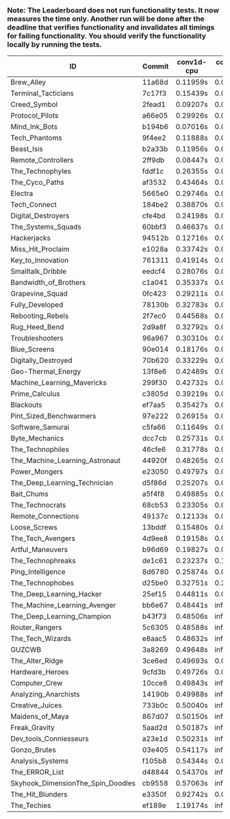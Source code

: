 ### Note: The Leaderboard does not run functionality tests. It now measures the time only. Another run will be done after the deadline that verifies functionality and invalidates all timings for failing functionality. You should verify the functionality locally by running the tests.

|ID|Commit|conv1d-cpu|conv1d-gpu|DWSPConv2D-gpu|gemm-gpu|avg|
|-|-|-|-|-|-|-|
|Brew_Alley|11a68d|0.11959s|0.04723s|3.15275s|1.99022s|1.32745s|
|Terminal_Tacticians|7c17f3|0.15439s|0.06597s|3.14081s|1.95149s|1.32817s|
|Creed_Symbol|2fead1|0.09207s|0.04795s|3.31436s|2.04088s|1.37382s|
|Protocol_Pilots|a66e05|0.29926s|0.07596s|3.19571s|1.94539s|1.37908s|
|Mind_Ink_Bots|b194b6|0.07016s|0.06408s|3.42631s|1.98656s|1.38678s|
|Tech_Phantoms|9f4ee2|0.11888s|0.08878s|3.21651s|2.13310s|1.38932s|
|Beast_Isis|b2a33b|0.11956s|0.09280s|3.34401s|2.06317s|1.40489s|
|Remote_Controllers|2ff9db|0.08447s|0.04788s|3.47070s|2.03521s|1.40957s|
|The_Technophyles|fddf1c|0.26355s|0.04623s|3.34221s|2.03026s|1.42056s|
|The_Cyco_Paths|af3532|0.43464s|0.07678s|3.21810s|1.96423s|1.42344s|
|Electra|5665e0|0.29746s|0.07255s|3.30527s|2.08286s|1.43954s|
|Tech_Connect|184be2|0.38870s|0.06832s|3.19392s|2.11887s|1.44245s|
|Digital_Destroyers|cfe4bd|0.24198s|0.06488s|3.30185s|2.17848s|1.44680s|
|The_Systems_Squads|60bbf3|0.46637s|0.04451s|3.28282s|2.00506s|1.44969s|
|Hackerjacks|94512b|0.12716s|0.07010s|3.66734s|1.99017s|1.46369s|
|Miss_Hit_Proclaim|e1028a|0.33742s|0.06700s|3.37355s|2.09793s|1.46898s|
|Key_to_Innovation|761311|0.41914s|0.04800s|3.35553s|2.06198s|1.47116s|
|Smalltalk_Dribble|eedcf4|0.28076s|0.07802s|3.34998s|2.18297s|1.47293s|
|Bandwidth_of_Brothers|c1a041|0.35337s|0.08219s|3.22059s|2.25765s|1.47845s|
|Grapevine_Squad|0fc423|0.29211s|0.07317s|3.52862s|2.05106s|1.48624s|
|Fully_Developed|78130b|0.32783s|0.07585s|3.32897s|2.33509s|1.51693s|
|Rebooting_Rebels|2f7ec0|0.44568s|0.06775s|3.35220s|2.22312s|1.52219s|
|Rug_Heed_Bend|2d9a8f|0.32792s|0.04902s|3.37809s|2.36041s|1.52886s|
|Troubleshooters|96a967|0.30310s|0.06878s|3.56906s|2.19758s|1.53463s|
|Blue_Screens|90e014|0.18176s|0.06773s|3.52374s|2.36863s|1.53546s|
|Digitally_Destroyed|70b620|0.33229s|0.07276s|3.60331s|2.33122s|1.58490s|
|Geo-Thermal_Energy|13f8e6|0.42489s|0.07766s|3.52822s|2.33711s|1.59197s|
|Machine_Learning_Mavericks|299f30|0.42732s|0.08093s|3.41701s|2.46486s|1.59753s|
|Prime_Calculus|c3805d|0.39219s|0.09150s|3.60374s|2.31083s|1.59956s|
|Blackouts|ef7aa5|0.35427s|0.06824s|3.46599s|2.56665s|1.61379s|
|Pint_Sized_Benchwarmers|97e222|0.26915s|0.05820s|3.58001s|2.58146s|1.62221s|
|Software_Samurai|c5fa66|0.11649s|0.04642s|3.41822s|2.92240s|1.62588s|
|Byte_Mechanics|dcc7cb|0.25731s|0.05141s|3.63230s|2.59830s|1.63483s|
|The_Technophiles|46cfe6|0.31778s|0.06490s|3.18949s|4.70725s|2.06985s|
|The_Machine_Learning_Astronaut|44920f|0.48265s|0.07477s|3.01124s|4.82085s|2.09738s|
|Power_Mongers|e23050|0.49797s|0.04562s|3.20097s|4.66997s|2.10363s|
|The_Deep_Learning_Technician|d5f86d|0.25207s|0.06655s|3.36575s|4.85554s|2.13498s|
|Bait_Chums|a5f4f8|0.49885s|0.07819s|3.49530s|4.81006s|2.22060s|
|The_Technocrats|68cb53|0.23305s|0.08550s|3.28957s|6.00084s|2.40224s|
|Remote_Connections|49137c|0.12133s|0.04869s|infs|4.71472s|infs|
|Loose_Screws|13bddf|0.15480s|0.07258s|infs|2.02813s|infs|
|The_Tech_Avengers|4d9ee8|0.19158s|0.06153s|infs|4.70998s|infs|
|Artful_Maneuvers|b96d69|0.19827s|0.07694s|infs|2.88792s|infs|
|The_Technophreaks|de1c61|0.23237s|0.15126s|infs|1.99002s|infs|
|Ping_Intelligence|8d6780|0.25874s|0.06106s|infs|4.83578s|infs|
|The_Technophobes|d25be0|0.32751s|0.20640s|infs|1.90918s|infs|
|The_Deep_Learning_Hacker|25ef15|0.44811s|0.07244s|infs|4.74878s|infs|
|The_Machine_Learning_Avenger|bb6e67|0.48441s|infs|infs|4.64049s|infs|
|The_Deep_Learning_Champion|b43f73|0.48506s|infs|infs|4.66953s|infs|
|Router_Rangers|5c6305|0.48588s|infs|infs|4.66300s|infs|
|The_Tech_Wizards|e8aac5|0.48632s|infs|infs|4.85502s|infs|
|GUZCWB|3a8269|0.49648s|infs|infs|4.80115s|infs|
|The_Alter_Ridge|3ce6ed|0.49693s|0.07913s|infs|4.81828s|infs|
|Hardware_Heroes|9cfd3b|0.49726s|0.07726s|infs|4.66055s|infs|
|Computer_Crew|10cce8|0.49843s|infs|infs|4.85535s|infs|
|Analyzing_Anarchists|14190b|0.49988s|infs|infs|4.83149s|infs|
|Creative_Juices|733b0c|0.50040s|infs|infs|4.80434s|infs|
|Maidens_of_Maya|867d07|0.50150s|infs|infs|4.80580s|infs|
|Freak_Gravity|5aad2d|0.50187s|infs|infs|4.80479s|infs|
|Dev_tools_Conniesseurs|a23e1d|0.50231s|infs|infs|4.81526s|infs|
|Gonzo_Brutes|03e405|0.54117s|infs|infs|4.77122s|infs|
|Analysis_Systems|f105b8|0.54344s|0.04674s|infs|infs|infs|
|The_ERROR_List|d48844|0.54370s|infs|infs|4.91553s|infs|
|Skyhook_DimensionThe_Spin_Doodles|cb9558|0.57063s|infs|infs|4.73481s|infs|
|The_Hit_Blunders|e3350f|0.92742s|0.06593s|infs|4.95515s|infs|
|The_Techies|ef189e|1.19174s|infs|infs|4.79846s|infs|
